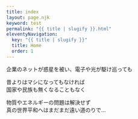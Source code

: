```yaml
---
title: index
layout: page.njk
keyword: test
permalink: "{{ title | slugify }}.html"
eleventyNavigation:
  key: "{{ title | slugify }}"
  title: Home
  order: 1
---
```




企業のネットが惑星を被い、電子や光が駆け巡っても

昔よりはマシになってもなければ \
国家や民族も無くなることもなく

物質やエネルギーの問題は解決せず \
真の世界平和へはまだまだ遠い道のりで…
 
